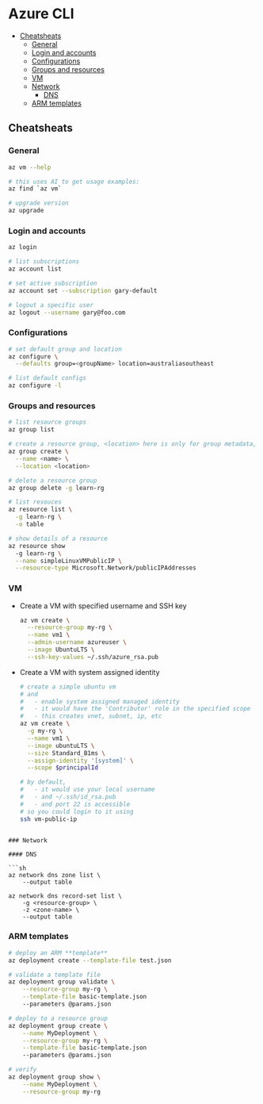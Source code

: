 # Azure CLI

- [Cheatsheats](#cheatsheats)
  - [General](#general)
  - [Login and accounts](#login-and-accounts)
  - [Configurations](#configurations)
  - [Groups and resources](#groups-and-resources)
  - [VM](#vm)
  - [Network](#network)
    - [DNS](#dns)
  - [ARM templates](#arm-templates)

## Cheatsheats

### General

```sh
az vm --help

# this uses AI to get usage examples:
az find `az vm`

# upgrade version
az upgrade
```

### Login and accounts

```sh
az login

# list subscriptions
az account list

# set active subscription
az account set --subscription gary-default

# logout a specific user
az logout --username gary@foo.com
```
### Configurations

```sh
# set default group and location
az configure \
  --defaults group=<groupName> location=australiasoutheast

# list default configs
az configure -l
```
### Groups and resources

```sh
# list resource groups
az group list

# create a resource group, <location> here is only for group metadata, resources in the group can be in other locations
az group create \
  --name <name> \
  --location <location>

# delete a resource group
az group delete -g learn-rg

# list resouces
az resource list \
  -g learn-rg \
  -o table

# show details of a resource
az resource show
  -g learn-rg \
  --name simpleLinuxVMPublicIP \
  --resource-type Microsoft.Network/publicIPAddresses
```
### VM

- Create a VM with specified username and SSH key

  ```sh
  az vm create \
    --resource-group my-rg \
    --name vm1 \
    --admin-username azureuser \
    --image UbuntuLTS \
    --ssh-key-values ~/.ssh/azure_rsa.pub
  ```

- Create a VM with system assigned identity

  ```sh
  # create a simple ubuntu vm
  # and
  #   - enable system assigned managed identity
  #   - it would have the 'Contributor' role in the specified scope
  #   - this creates vnet, subnet, ip, etc
  az vm create \
    -g my-rg \
    --name vm1 \
    --image ubuntuLTS \
    --size Standard_B1ms \
    --assign-identity '[system]' \
    --scope $principalId

  # by default,
  #   - it would use your local username
  #   - and ~/.ssh/id_rsa.pub
  #   - and port 22 is accessible
  # so you could login to it using
  ssh vm-public-ip
```

### Network

#### DNS

```sh
az network dns zone list \
    --output table

az network dns record-set list \
    -g <resource-group> \
    -z <zone-name> \
    --output table
```

### ARM templates

```sh
# deploy an ARM **template**
az deployment create --template-file test.json

# validate a template file
az deployment group validate \
    --resource-group my-rg \
    --template-file basic-template.json
    --parameters @params.json

# deploy to a resource group
az deployment group create \
    --name MyDeployment \
    --resource-group my-rg \
    --template-file basic-template.json
    --parameters @params.json

# verify
az deployment group show \
    --name MyDeployment \
    --resource-group my-rg
```